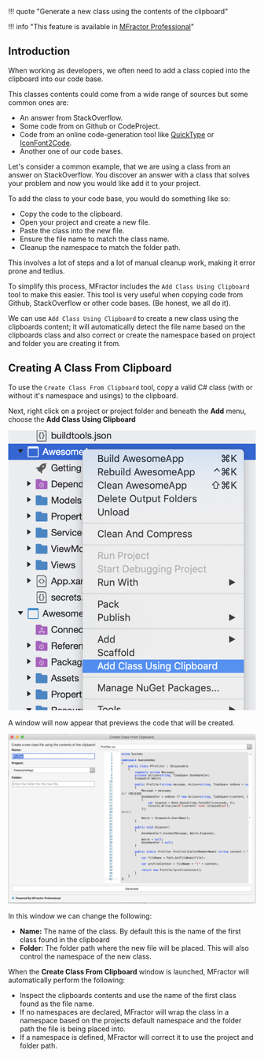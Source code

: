 !!! quote "Generate a new class using the contents of the clipboard"

!!! info "This feature is available in [MFractor Professional](https://www.mfractor.com/products/mfractor-professional)"

## Introduction

When working as developers, we often need to add a class copied into the clipboard into our code base.

This classes contents could come from a wide range of sources but some common ones are:

 * An answer from StackOverflow.
 * Some code from on Github or CodeProject.
 * Code from an online code-generation tool like [QuickType](https://quicktype.io/) or [IconFont2Code](https://andreinitescu.github.io/IconFont2Code/).
 * Another one of our code bases.

Let's consider a common example, that we are using a class from an answer on StackOverflow. You discover an answer with a class that solves your problem and now you would like add it to your project.

To add the class to your code base, you would do something like so:

  * Copy the code to the clipboard.
  * Open your project and create a new file.
  * Paste the class into the new file.
  * Ensure the file name to match the class name.
  * Cleanup the namespace to match the folder path.

This involves a lot of steps and a lot of manual cleanup work, making it error prone and tedius.

To simplify this process, MFractor includes the `Add Class Using Clipboard` tool to make this easier. This tool is very useful when copying code from Github, StackOverflow or other code bases. (Be honest, we all do it).

We can use `Add Class Using Clipboard` to create a new class using the clipboards content; it will automatically detect the file name based on the clipboards class and also correct or create the namespace based on project and folder you are creating it from.

## Creating A Class From Clipboard

To use the `Create Class From Clipboard` tool, copy a valid C# class (with or without it's namespace and usings) to the clipboard.

Next, right click on a project or project folder and beneath the **Add** menu, choose the **Add Class Using Clipboard**

![Accessing the create class from clipboard tool](/img/csharp/create-class-from-clipboard-1.png)

A window will now appear that previews the code that will be created.

![Using the create class from clipboard tool](/img/csharp/create-class-from-clipboard-2.png)

In this window we can change the following:

 * **Name:** The name of the class. By default this is the name of the first class found in the clipboard
 * **Folder:** The folder path where the new file will be placed. This will also control the namespace of the new class.

When the **Create Class From Clipboard** window is launched, MFractor will automatically perform the following:

 * Inspect the clipboards contents and use the name of the first class found as the file name.
 * If no namespaces are declared, MFractor will wrap the class in a namespace based on the projects default namespace and the folder path the file is being placed into.
  * If a namespace is defined, MFractor will correct it to use the project and folder path.

